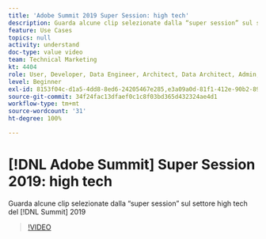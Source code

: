 ```yaml
---
title: 'Adobe Summit 2019 Super Session: high tech'
description: Guarda alcune clip selezionate dalla “super session” sul settore high tech del Summit 2019
feature: Use Cases
topics: null
activity: understand
doc-type: value video
team: Technical Marketing
kt: 4404
role: User, Developer, Data Engineer, Architect, Data Architect, Admin, Leader
level: Beginner
exl-id: 8153f04c-d1a5-4dd8-8ed6-24205467e285,e3a09a0d-81f1-412e-90b2-89161f8dd9e3
source-git-commit: 34f24fac13dfaef0c1c8f03bd365d432324ae4d1
workflow-type: tm+mt
source-wordcount: '31'
ht-degree: 100%

---
```


# [!DNL Adobe Summit] Super Session 2019: high tech

Guarda alcune clip selezionate dalla “super session” sul settore high tech del [!DNL Summit] 2019

>[!VIDEO](https://video.tv.adobe.com/v/30548/?quality=12)
